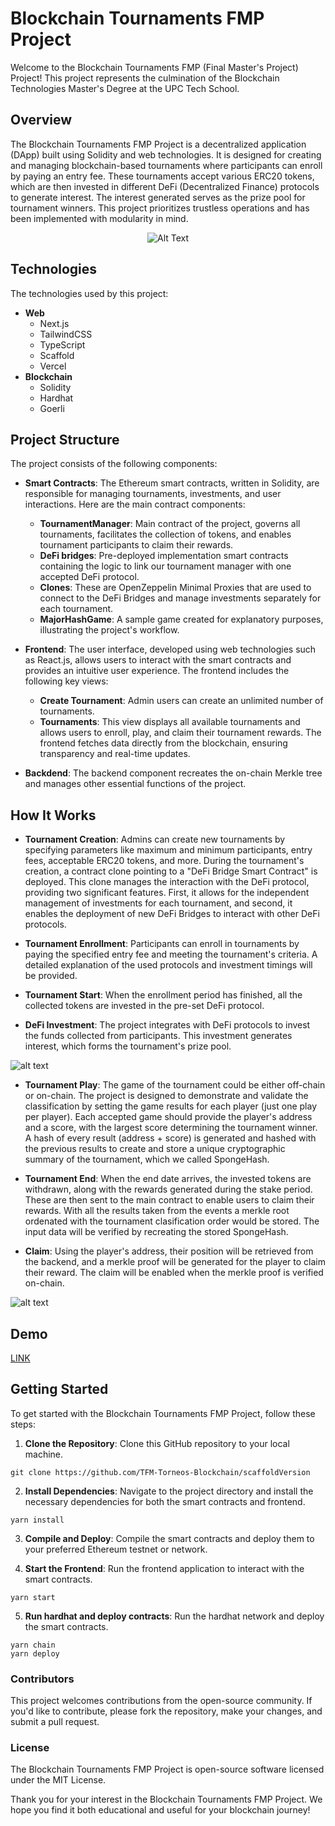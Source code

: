 # Blockchain Tournaments FMP Project

Welcome to the Blockchain Tournaments FMP (Final Master's Project) Project! This project represents the culmination of the Blockchain Technologies Master's Degree at the UPC Tech School.

## Overview
The Blockchain Tournaments FMP Project is a decentralized application (DApp) built using Solidity and web technologies. It is designed for creating and managing blockchain-based tournaments where participants can enroll by paying an entry fee. These tournaments accept various ERC20 tokens, which are then invested in different DeFi (Decentralized Finance) protocols to generate interest. The interest generated serves as the prize pool for tournament winners. This project prioritizes trustless operations and has been implemented with modularity in mind.

<div style="text-align:center;">
  <img src="./schema.jpeg" alt="Alt Text" title="Title" />
</div>


## Technologies

The technologies used by this project:
- **Web**
    - Next.js
    - TailwindCSS
    - TypeScript
    - Scaffold
    - Vercel
- **Blockchain**
    - Solidity 
    - Hardhat
    - Goerli


## Project Structure

The project consists of the following components:

- **Smart Contracts**: The Ethereum smart contracts, written in Solidity, are responsible for managing tournaments, investments, and user interactions. Here are the main contract components:
    - **TournamentManager**: Main contract of the project, governs all tournaments, facilitates the collection of tokens, and enables tournament participants to claim their rewards.
    - **DeFi bridges**: Pre-deployed implementation smart contracts containing the logic to link our tournament manager with one accepted DeFi protocol.
    - **Clones**: These are OpenZeppelin Minimal Proxies that are used to connect to the DeFi Bridges and manage investments separately for each tournament.
    - **MajorHashGame**: A sample game created for explanatory purposes, illustrating the project's workflow.

- **Frontend**: The user interface, developed using web technologies such as React.js, allows users to interact with the smart contracts and provides an intuitive user experience. The frontend includes the following key views:
    - **Create Tournament**: Admin users can create an unlimited number of tournaments.
    - **Tournaments**: This view displays all available tournaments and allows users to enroll, play, and claim their tournament rewards. The frontend fetches data directly from the blockchain, ensuring transparency and real-time updates.
- **Backdend**: The backend component recreates the on-chain Merkle tree and manages other essential functions of the project.
## How It Works

- **Tournament Creation**:  Admins can create new tournaments by specifying parameters like maximum and minimum participants, entry fees, acceptable ERC20 tokens, and more. During the tournament's creation, a contract clone pointing to a "DeFi Bridge Smart Contract" is deployed. This clone manages the interaction with the DeFi protocol, providing two significant features. First, it allows for the independent management of investments for each tournament, and second, it enables the deployment of new DeFi Bridges to interact with other DeFi protocols.

- **Tournament Enrollment**: Participants can enroll in tournaments by paying the specified entry fee and meeting the tournament's criteria. A detailed explanation of the used protocols and investment timings will be provided.
 
- **Tournament Start**: When the enrollment period has finished, all the collected tokens are invested in the pre-set DeFi protocol.
  
-  **DeFi Investment**: The project integrates with DeFi protocols to invest the funds collected from participants. This investment generates interest, which forms the tournament's prize pool.

![alt text](./AppFlowSchema.drawio.png "Title")

- **Tournament Play**: The game of the tournament could be either off-chain or on-chain. The project is designed to demonstrate and validate the classification by setting the game results for each player (just one play per player). Each accepted game should provide the player's address and a score, with the largest score determining the tournament winner. A hash of every result (address + score) is generated and hashed with the previous results to create and store a unique cryptographic summary of the tournament, which we called SpongeHash.

- **Tournament End**: When the end date arrives, the invested tokens are withdrawn, along with the rewards generated during the stake period. These are then sent to the main contract to enable users to claim their rewards. With all the results taken from the events a merkle root ordenated with the tournament clasification order would be stored. The input data will be verified by recreating the stored SpongeHash.

- **Claim**: Using the player's address, their position will be retrieved from the backend, and a merkle proof will be generated for the player to claim their reward. The claim will be enabled when the merkle proof is verified on-chain.
  
![alt text](./GameFlowSchema.drawio.png "Title")


## Demo
[LINK](https://defi-smart-tournaments-tfm.vercel.app/)


## Getting Started

To get started with the Blockchain Tournaments FMP Project, follow these steps:

1. **Clone the Repository**: Clone this GitHub repository to your local machine.

``` shell
git clone https://github.com/TFM-Torneos-Blockchain/scaffoldVersion
```

2. **Install Dependencies**: Navigate to the project directory and install the necessary dependencies for both the smart contracts and frontend.

```shell
yarn install
```

3. **Compile and Deploy**: Compile the smart contracts and deploy them to your preferred Ethereum testnet or network.

4. **Start the Frontend**: Run the frontend application to interact with the smart contracts.

```shell
yarn start
```

5. **Run hardhat and deploy contracts**: Run the hardhat network and deploy the smart contracts.

```shell
yarn chain
yarn deploy
```


### Contributors

This project welcomes contributions from the open-source community. If you'd like to contribute, please fork the repository, make your changes, and submit a pull request.

### License

The Blockchain Tournaments FMP Project is open-source software licensed under the MIT License.

Thank you for your interest in the Blockchain Tournaments FMP Project. We hope you find it both educational and useful for your blockchain journey!





